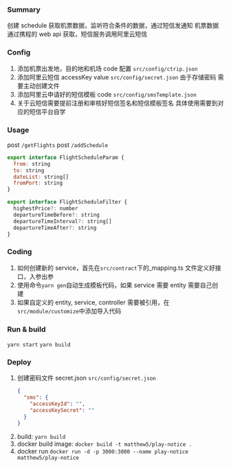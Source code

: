 ### Summary

创建 schedule 获取机票数据，监听符合条件的数据，通过短信发通知
机票数据通过携程的 web api 获取，短信服务调用阿里云短信

### Config

1. 添加机票出发地，目的地和机场 code 配置 `src/config/ctrip.json`
2. 添加阿里云短信 accessKey value `src/config/secret.json` 由于存储密码 需要主动创建文件
3. 添加阿里云申请好的短信模板 code `src/config/smsTemplate.json`
4. 关于云短信需要提前注册和审核好短信签名和短信模板签名 具体使用需要到对应的短信平台自学

### Usage

post `/getFlights`
post `/addSchedule`

```js
export interface FlightScheduleParam {
  from: string
  to: string
  dateList: string[]
  fromPort: string
}

export interface FlightScheduleFilter {
  highestPrice?: number
  departureTimeBefore?: string
  departureTimeInterval?: string[]
  departureTimeAfter?: string
}
```

### Coding

1. 如何创建新的 service，首先在`src/contract`下的\_mapping.ts 文件定义好接口，入参出参
2. 使用命令`yarn gen`自动生成模板代码，如果 service 需要 entity 需要自己创建
3. 如果自定义的 entity, service, controller 需要被引用，在`src/module/customize`中添加导入代码

### Run & build

`yarn start` `yarn build`

### Deploy

1. 创建密码文件 secret.json `src/config/secret.json`
   ```json
   {
     "sms": {
       "accessKeyId": "",
       "accessKeySecret": ""
     }
   }
   ```
2. build: `yarn build`
3. docker build image: `docker build -t matthew5/play-notice .`
4. docker run `docker run -d -p 3000:3000 --name play-notice matthew5/play-notice`
